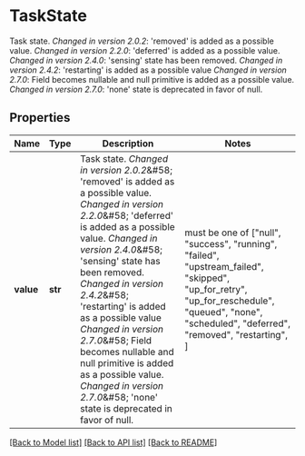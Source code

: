 <!--
 Licensed to the Apache Software Foundation (ASF) under one
 or more contributor license agreements.  See the NOTICE file
 distributed with this work for additional information
 regarding copyright ownership.  The ASF licenses this file
 to you under the Apache License, Version 2.0 (the
 "License"); you may not use this file except in compliance
 with the License.  You may obtain a copy of the License at

   http://www.apache.org/licenses/LICENSE-2.0

 Unless required by applicable law or agreed to in writing,
 software distributed under the License is distributed on an
 "AS IS" BASIS, WITHOUT WARRANTIES OR CONDITIONS OF ANY
 KIND, either express or implied.  See the License for the
 specific language governing permissions and limitations
 under the License.
 -->

# TaskState

Task state.  *Changed in version 2.0.2*&#58; 'removed' is added as a possible value.  *Changed in version 2.2.0*&#58; 'deferred' is added as a possible value.  *Changed in version 2.4.0*&#58; 'sensing' state has been removed. *Changed in version 2.4.2*&#58; 'restarting' is added as a possible value  *Changed in version 2.7.0*&#58; Field becomes nullable and null primitive is added as a possible value. *Changed in version 2.7.0*&#58; 'none' state is deprecated in favor of null. 

## Properties
Name | Type | Description | Notes
------------ | ------------- | ------------- | -------------
**value** | **str** | Task state.  *Changed in version 2.0.2*&amp;#58; &#39;removed&#39; is added as a possible value.  *Changed in version 2.2.0*&amp;#58; &#39;deferred&#39; is added as a possible value.  *Changed in version 2.4.0*&amp;#58; &#39;sensing&#39; state has been removed. *Changed in version 2.4.2*&amp;#58; &#39;restarting&#39; is added as a possible value  *Changed in version 2.7.0*&amp;#58; Field becomes nullable and null primitive is added as a possible value. *Changed in version 2.7.0*&amp;#58; &#39;none&#39; state is deprecated in favor of null.  |  must be one of ["null", "success", "running", "failed", "upstream_failed", "skipped", "up_for_retry", "up_for_reschedule", "queued", "none", "scheduled", "deferred", "removed", "restarting", ]

[[Back to Model list]](../README.md#documentation-for-models) [[Back to API list]](../README.md#documentation-for-api-endpoints) [[Back to README]](../README.md)


